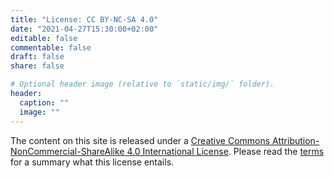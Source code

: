 ```yaml
---
title: "License: CC BY-NC-SA 4.0"
date: "2021-04-27T15:30:00+02:00"
editable: false
commentable: false
draft: false
share: false

# Optional header image (relative to `static/img/` folder).
header:
  caption: ""
  image: ""
---
```


<p align="center">
  <a href="http://creativecommons.org/licenses/by-nc-sa/4.0/" style="text-decoration:none" target="_blank"><i class="fab fa-creative-commons fa-2x"></i> <i class="fab fa-creative-commons-by fa-2x"></i> <i class="fab fa-creative-commons-nc fa-2x"></i> <i class="fab fa-creative-commons-sa fa-2x"></i></a>
</p>

The content on this site is released under a [Creative Commons Attribution-NonCommercial-ShareAlike 4.0 International License](http://creativecommons.org/licenses/by-nc-sa/4.0/). Please read the [terms](/en/terms/) for a summary what this license entails.
